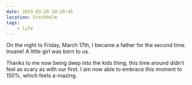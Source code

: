 ```yaml
---
date: 2023-03-20 20:29:45
location: Stockholm
tags:
    - life
---
```


On the night to Friday, March 17th, I became a father for the second time. Insane! A little girl was
born to us.

Thanks to me now being deep into the kids thing, this time around didn't feel as scary as with our
first. I am now able to embrace this moment to 150%, which feels a-mazing.
